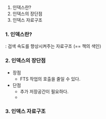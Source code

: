 1. 인덱스란?
2. 인덱스의 장단점
3. 인덱스 자료구조

### 1. 인덱스란?
: 검색 속도를 향상시켜주는 자료구조 (== 책의 색인)

### 2. 인덱스의 장단점
* 장점
	* FTS 작업의 호출을 줄일 수 있다.
* 단점
	* 추가 저장공간이 필요하다.
	* 
### 3. 인덱스 자료구조




